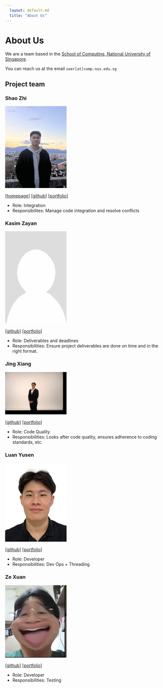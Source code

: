 ```yaml
---
  layout: default.md
  title: "About Us"
---
```


# About Us

We are a team based in the [School of Computing, National University of Singapore](http://www.comp.nus.edu.sg).

You can reach us at the email `seer[at]comp.nus.edu.sg`

## Project team

### Shao Zhi

<img src="images/shaozhi21.png" width="200px">

[[homepage](http://www.comp.nus.edu.sg/~damithch)]
[[github](https://github.com/ShaoZhi21)]
[[portfolio](team/johndoe.md)]

* Role: Integration
* Responsibilites: Manage code integration and resolve conflicts

### Kasim Zayan

<img src="images/zayk1.png" width="200px">

[[github](http://github.com/ZayK1)]
[[portfolio](team/johndoe.md)]

* Role: Deliverables and deadlines
* Responsibilities: Ensure project deliverables are done on time and in the right format.

### Jing Xiang

<img src="images/jing-xiang-choong.png" width="200px">

[[github](http://github.com/jing-xiang-choong)] [[portfolio](team/johndoe.md)]

* Role: Code Quality
* Responsibilities: Looks after code quality, ensures adherence to coding standards, etc.

### Luan Yusen

<img src="images/yusen-luan.png" width="200px">

[[github](http://github.com/yusen-luan)]
[[portfolio](team/johndoe.md)]

* Role: Developer
* Responsibilities: Dev Ops + Threading

### Ze Xuan

<img src="images/holeecow.png" width="200px">

[[github](http://github.com/holeecow)]
[[portfolio](team/johndoe.md)]

* Role: Developer
* Responsibilities: Testing
